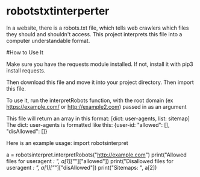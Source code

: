 # robotstxtinterperter

In a website, there is a robots.txt file, which tells web crawlers which files
they should and shouldn't access. This project interprets this file into a computer
understandable format.

#How to Use It

Make sure you have the requests module installed. If not, install it with pip3 install
requests.

Then download this file and move it into your project directory. Then import this file.

To use it, run the interpretRobots function, with the root domain (ex 
https://example.com/ or http://example2.com) passed in as an argument

This file will return an array in this format:
[dict: user-agents, list: sitemap]
The dict: user-agents is formatted like this:
{user-id: "allowed": [], "disAllowed": []}


Here is an example usage:
import robotsinterpret

a = robotsinterpret.interpretRobots("http://example.com")
print("Allowed files for useragent *: ", a[1]["*"]["allowed"])
print("Disallowed files for useragent *: ", a[1]["*"]["disAllowed"])
print("Sitemaps: ", a[2])


